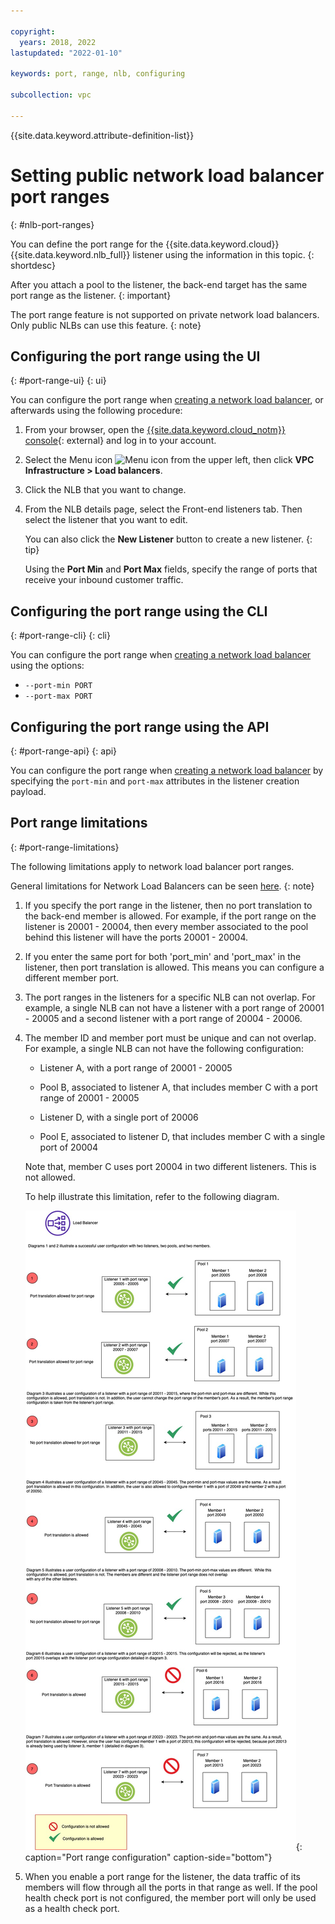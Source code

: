 ```yaml
---

copyright:
  years: 2018, 2022
lastupdated: "2022-01-10"

keywords: port, range, nlb, configuring

subcollection: vpc

---
```


{{site.data.keyword.attribute-definition-list}}

# Setting public network load balancer port ranges
{: #nlb-port-ranges}

You can define the port range for the {{site.data.keyword.cloud}} {{site.data.keyword.nlb_full}} listener using the information in this topic.
{: shortdesc}

After you attach a pool to the listener, the back-end target has the same port range as the listener.
{: important}

The port range feature is not supported on private network load balancers. Only public NLBs can use this feature.
{: note}

## Configuring the port range using the UI
{: #port-range-ui}
{: ui}

You can configure the port range when [creating a network load balancer](/docs/vpc?topic=vpc-nlb-ui-creating-network-load-balancer),
or afterwards using the following procedure:

1. From your browser, open the [{{site.data.keyword.cloud_notm}} console](https://cloud.ibm.com){: external} and log in to your account.

2. Select the Menu icon ![Menu icon](../../icons/icon_hamburger.svg) from the upper left, then click **VPC Infrastructure > Load balancers**.

3. Click the NLB that you want to change.

4. From the NLB details page, select the Front-end listeners tab. Then select the listener that you want to edit.

   You can also click the **New Listener** button to create a new listener.
   {: tip}

   Using the **Port Min** and **Port Max** fields, specify the range of ports that receive your inbound customer traffic.

## Configuring the port range using the CLI
{: #port-range-cli}
{: cli}

You can configure the port range when [creating a network load balancer](/docs/vpc?topic=vpc-nlb-ui-creating-network-load-balancer&interface=cli) using the options:

* `--port-min PORT`
* `--port-max PORT`

## Configuring the port range using the API
{: #port-range-api}
{: api}

You can configure the port range when [creating a network load balancer](/docs/vpc?topic=vpc-nlb-ui-creating-network-load-balancer&interface=api) by specifying the `port-min` and `port-max` attributes in the listener creation payload.

## Port range limitations
{: #port-range-limitations}

The following limitations apply to network load balancer port ranges.

General limitations for Network Load Balancers can be seen [here](/docs/vpc?topic=vpc-nlb-limitations).
{: note}

1. If you specify the port range in the listener, then no port translation to the back-end member is allowed. For example, if the port range on the listener is 20001 - 20004, then every member associated to the pool behind this listener will have the ports 20001 - 20004.

2. If you enter the same port for both 'port_min' and 'port_max' in the listener, then port translation is allowed. This means you can configure a different member port.

3. The port ranges in the listeners for a specific NLB can not overlap. For example, a single NLB can not have a listener with a port range of 20001 - 20005 and a second listener with a port range of 20004 - 20006.

4. The member ID and member port must be unique and can not overlap. For example, a single NLB can not have the following configuration:

   * Listener A, with a port range of 20001 - 20005

   * Pool B, associated to listener A, that includes member C with a port range of 20001 - 20005

   * Listener D, with a single port of 20006

   * Pool E, associated to listener D, that includes member C with a single port of 20004

   Note that, member C uses port 20004 in two different listeners. This is not allowed.

   To help illustrate this limitation, refer to the following diagram.

   ![Port range configuration](images/port_range_customer_doc.jpg){: caption="Port range configuration" caption-side="bottom"}

5. When you enable a port range for the listener, the data traffic of its members will flow through all the ports in that range as well. If the pool health check port is not configured, the member port will only be used as a health check port.

